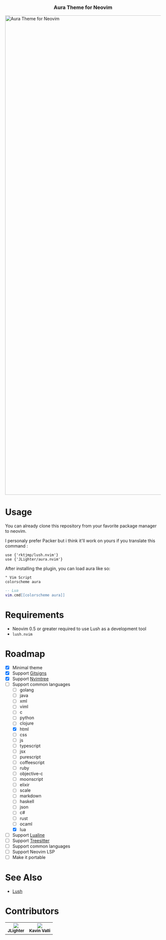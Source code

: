 <h3 align="center">Aura Theme for Neovim</h3>
<img width="1552" alt="Aura Theme for Neovim" src="https://user-images.githubusercontent.com/41034356/153639835-8aa57a20-96b4-4d09-8436-d390560b7ad5.png">


# Usage

You can already clone this repository from your favorite package manager to neovim.

I personaly prefer Packer but i think it'll work on yours if you translate this command : 

```vim
use {'rktjmp/lush.nvim'}
use {'JLighter/aura.nvim'}
```

After installing the plugin, you can load aura like so:
```vim
" Vim Script
colorscheme aura
```

```lua
-- Lua
vim.cmd[[colorscheme aura]]
```

# Requirements

- Neovim 0.5 or greater required to use Lush as a development tool
- `lush.nvim` 

# Roadmap

- [x] Minimal theme 
- [x] Support [Gitsigns](https://github.com/lewis6991/gitsigns.nvim)
- [x] Support [Nvimtree](https://github.com/kyazdani42/nvim-tree.lua)  
- [ ] Support common languages
  - [ ] golang
  - [ ] java
  - [ ] xml
  - [ ] viml
  - [ ] c
  - [ ] python
  - [ ] clojure
  - [x] html
  - [ ] css
  - [ ] js
  - [ ] typescript
  - [ ] jsx
  - [ ] purescript
  - [ ] coffeescript
  - [ ] ruby
  - [ ] objective-c
  - [ ] moonscript
  - [ ] elixir
  - [ ] scale
  - [ ] markdown
  - [ ] haskell
  - [ ] json
  - [ ] c#
  - [ ] rust
  - [ ] ocaml
  - [x] lua
- [ ] Support [Lualine](https://github.com/nvim-lualine/lualine.nvim)  
- [ ] Support [Treesitter](https://github.com/nvim-treesitter/nvim-treesitter)
- [ ] Support common languages
- [ ] Support Neovim LSP
- [ ] Make it portable

# See Also

- [Lush](https://github.com/rktjmp/lush.nvim)

# Contributors
<table>
  <tr>
    <td align="center">
        <a href="https://github.com/JLighter">
          <img src="https://github.com/JLighter.png?size=100" align="center" />
        </a>
      <br />
      <sub><b>JLighter</b></sub>
    </td>
    <td align="center">
        <a href="https://github.com/kavinvalli">
          <img src="https://github.com/kavinvalli.png?size=100" align="center" />
        </a>
      <br />
      <sub><b>Kavin Valli</b></sub>
    </td>
  </tr>
</table>
